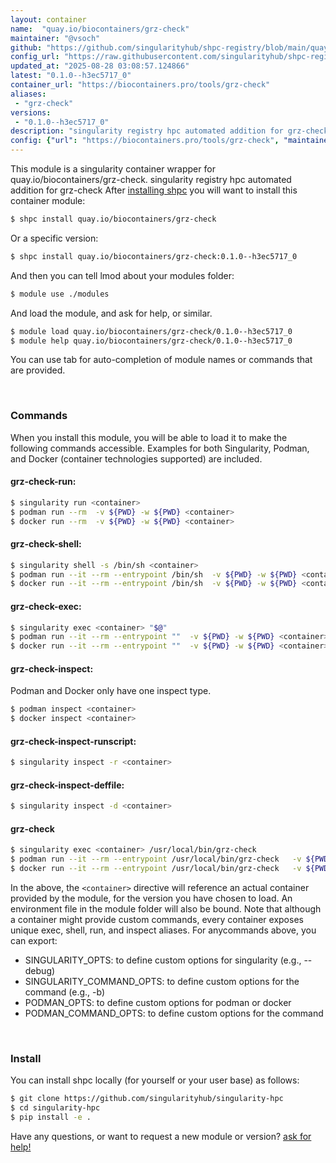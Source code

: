 ```yaml
---
layout: container
name:  "quay.io/biocontainers/grz-check"
maintainer: "@vsoch"
github: "https://github.com/singularityhub/shpc-registry/blob/main/quay.io/biocontainers/grz-check/container.yaml"
config_url: "https://raw.githubusercontent.com/singularityhub/shpc-registry/main/quay.io/biocontainers/grz-check/container.yaml"
updated_at: "2025-08-28 03:08:57.124866"
latest: "0.1.0--h3ec5717_0"
container_url: "https://biocontainers.pro/tools/grz-check"
aliases:
 - "grz-check"
versions:
 - "0.1.0--h3ec5717_0"
description: "singularity registry hpc automated addition for grz-check"
config: {"url": "https://biocontainers.pro/tools/grz-check", "maintainer": "@vsoch", "description": "singularity registry hpc automated addition for grz-check", "latest": {"0.1.0--h3ec5717_0": "sha256:4d4aef0ed678bd15499ed720e0b5c43bc31d316d116ca19ff073b805d684a55b"}, "tags": {"0.1.0--h3ec5717_0": "sha256:4d4aef0ed678bd15499ed720e0b5c43bc31d316d116ca19ff073b805d684a55b"}, "docker": "quay.io/biocontainers/grz-check", "aliases": {"grz-check": "/usr/local/bin/grz-check"}}
---
```


This module is a singularity container wrapper for quay.io/biocontainers/grz-check.
singularity registry hpc automated addition for grz-check
After [installing shpc](#install) you will want to install this container module:


```bash
$ shpc install quay.io/biocontainers/grz-check
```

Or a specific version:

```bash
$ shpc install quay.io/biocontainers/grz-check:0.1.0--h3ec5717_0
```

And then you can tell lmod about your modules folder:

```bash
$ module use ./modules
```

And load the module, and ask for help, or similar.

```bash
$ module load quay.io/biocontainers/grz-check/0.1.0--h3ec5717_0
$ module help quay.io/biocontainers/grz-check/0.1.0--h3ec5717_0
```

You can use tab for auto-completion of module names or commands that are provided.

<br>

### Commands

When you install this module, you will be able to load it to make the following commands accessible.
Examples for both Singularity, Podman, and Docker (container technologies supported) are included.

#### grz-check-run:

```bash
$ singularity run <container>
$ podman run --rm  -v ${PWD} -w ${PWD} <container>
$ docker run --rm  -v ${PWD} -w ${PWD} <container>
```

#### grz-check-shell:

```bash
$ singularity shell -s /bin/sh <container>
$ podman run --it --rm --entrypoint /bin/sh  -v ${PWD} -w ${PWD} <container>
$ docker run --it --rm --entrypoint /bin/sh  -v ${PWD} -w ${PWD} <container>
```

#### grz-check-exec:

```bash
$ singularity exec <container> "$@"
$ podman run --it --rm --entrypoint ""  -v ${PWD} -w ${PWD} <container> "$@"
$ docker run --it --rm --entrypoint ""  -v ${PWD} -w ${PWD} <container> "$@"
```

#### grz-check-inspect:

Podman and Docker only have one inspect type.

```bash
$ podman inspect <container>
$ docker inspect <container>
```

#### grz-check-inspect-runscript:

```bash
$ singularity inspect -r <container>
```

#### grz-check-inspect-deffile:

```bash
$ singularity inspect -d <container>
```


#### grz-check

```bash
$ singularity exec <container> /usr/local/bin/grz-check
$ podman run --it --rm --entrypoint /usr/local/bin/grz-check   -v ${PWD} -w ${PWD} <container> -c " $@"
$ docker run --it --rm --entrypoint /usr/local/bin/grz-check   -v ${PWD} -w ${PWD} <container> -c " $@"
```



In the above, the `<container>` directive will reference an actual container provided
by the module, for the version you have chosen to load. An environment file in the
module folder will also be bound. Note that although a container
might provide custom commands, every container exposes unique exec, shell, run, and
inspect aliases. For anycommands above, you can export:

 - SINGULARITY_OPTS: to define custom options for singularity (e.g., --debug)
 - SINGULARITY_COMMAND_OPTS: to define custom options for the command (e.g., -b)
 - PODMAN_OPTS: to define custom options for podman or docker
 - PODMAN_COMMAND_OPTS: to define custom options for the command

<br>

### Install

You can install shpc locally (for yourself or your user base) as follows:

```bash
$ git clone https://github.com/singularityhub/singularity-hpc
$ cd singularity-hpc
$ pip install -e .
```

Have any questions, or want to request a new module or version? [ask for help!](https://github.com/singularityhub/singularity-hpc/issues)